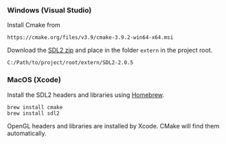 ### Windows (Visual Studio)

Install Cmake from

    https://cmake.org/files/v3.9/cmake-3.9.2-win64-x64.msi

Download the [SDL2 zip](https://www.libsdl.org/release/SDL2-devel-2.0.5-VC.zip) and place in the folder `extern` in the project root.

    C:/Path/to/project/root/extern/SDL2-2.0.5

### MacOS (Xcode)

Install the SDL2 headers and libraries using [Homebrew](https://www.brew.sh/).

    brew install cmake
    brew install sdl2

OpenGL headers and libraries are installed by Xcode. CMake will find them automatically.